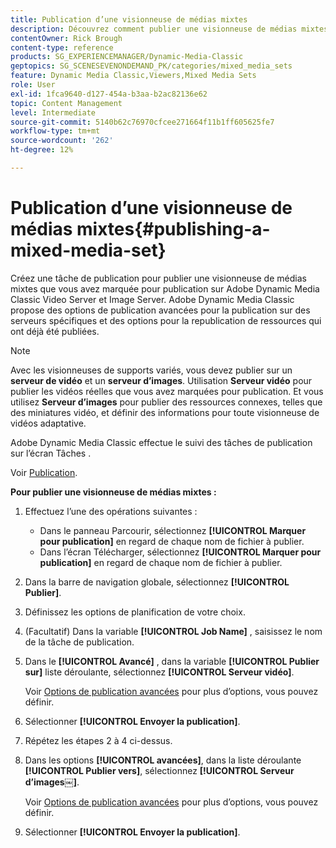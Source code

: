 ```yaml
---
title: Publication d’une visionneuse de médias mixtes
description: Découvrez comment publier une visionneuse de médias mixtes à partir d’Adobe Dynamic Media Classic.
contentOwner: Rick Brough
content-type: reference
products: SG_EXPERIENCEMANAGER/Dynamic-Media-Classic
geptopics: SG_SCENESEVENONDEMAND_PK/categories/mixed_media_sets
feature: Dynamic Media Classic,Viewers,Mixed Media Sets
role: User
exl-id: 1fca9640-d127-454a-b3aa-b2ac82136e62
topic: Content Management
level: Intermediate
source-git-commit: 5140b62c76970cfcee271664f11b1ff605625fe7
workflow-type: tm+mt
source-wordcount: '262'
ht-degree: 12%

---
```


# Publication d’une visionneuse de médias mixtes{#publishing-a-mixed-media-set}

Créez une tâche de publication pour publier une visionneuse de médias mixtes que vous avez marquée pour publication sur Adobe Dynamic Media Classic Video Server et Image Server. Adobe Dynamic Media Classic propose des options de publication avancées pour la publication sur des serveurs spécifiques et des options pour la republication de ressources qui ont déjà été publiées.

>[!NOTE]
>
>Avec les visionneuses de supports variés, vous devez publier sur un **serveur de vidéo** et un **serveur d’images**. Utilisation **Serveur vidéo** pour publier les vidéos réelles que vous avez marquées pour publication. Et vous utilisez **Serveur d’images** pour publier des ressources connexes, telles que des miniatures vidéo, et définir des informations pour toute visionneuse de vidéos adaptative.

Adobe Dynamic Media Classic effectue le suivi des tâches de publication sur l’écran Tâches .

Voir [Publication](publishing-files.md#publishing_files).

<!-- 

Comment Type: remark
Last Modified By: unknown unknown 
Last Modified Date: 

<p>RB: Updated the following steps as per Cynthia email, 11/9/2012, added 11/12/2012</p>

 -->

**Pour publier une visionneuse de médias mixtes :**

1. Effectuez l’une des opérations suivantes :

   * Dans le panneau Parcourir, sélectionnez **[!UICONTROL Marquer pour publication]** en regard de chaque nom de fichier à publier.
   * Dans l’écran Télécharger, sélectionnez **[!UICONTROL Marquer pour publication]** en regard de chaque nom de fichier à publier.

1. Dans la barre de navigation globale, sélectionnez **[!UICONTROL Publier]**.
1. Définissez les options de planification de votre choix.
1. (Facultatif) Dans la variable **[!UICONTROL Job Name]** , saisissez le nom de la tâche de publication.
1. Dans le **[!UICONTROL Avancé]** , dans la variable **[!UICONTROL Publier sur]** liste déroulante, sélectionnez **[!UICONTROL Serveur vidéo]**.

   Voir [Options de publication avancées](publishing-files.md#advanced_publish_options) pour plus d’options, vous pouvez définir.

1. Sélectionner **[!UICONTROL Envoyer la publication]**.
1. Répétez les étapes 2 à 4 ci-dessus.
1. Dans les options **[!UICONTROL avancées]**, dans la liste déroulante **[!UICONTROL Publier vers]**, sélectionnez **[!UICONTROL Serveur d’images￼]**.

   Voir [Options de publication avancées](publishing-files.md#advanced_publish_options) pour plus d’options, vous pouvez définir.

1. Sélectionner **[!UICONTROL Envoyer la publication]**.
